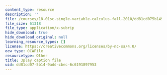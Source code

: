 ```yaml
---
content_type: resource
description: ''
file: /courses/18-01sc-single-variable-calculus-fall-2010/dd81cd075b149addcbec6c6191897953_eHJuAByQf5A.srt
file_size: 61318
file_type: application/x-subrip
hide_download: true
hide_download_original: null
learning_resource_types: []
license: https://creativecommons.org/licenses/by-nc-sa/4.0/
ocw_type: OCWFile
resourcetype: Other
title: 3play caption file
uid: dd81cd07-5b14-9add-cbec-6c6191897953
---
```

